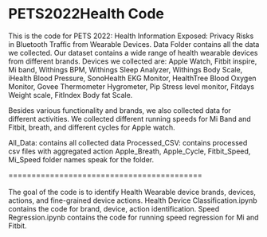 # PETS2022Health Code
This is the code for PETS 2022: Health Information Exposed: Privacy Risks in Bluetooth Traffic from Wearable Devices.
Data Folder contains all the data we collected. Our dataset contains a wide range of health wearable devices from different brands. Devices we collected are: Apple Watch, Fitbit inspire, Mi band, Withings BPM, Withings Sleep Analyzer, Withings Body Scale, iHealth Blood Pressure, SonoHealth EKG Monitor, HealthTree Blood Oxygen Monitor, Govee Thermometer Hygrometer, Pip Stress level monitor, Fitdays Weight scale, FitIndex Body fat Scale. 

Besides various functionality and brands, we also collected data for different activities. We collected different running speeds for Mi Band and Fitbit, breath, and different cycles for Apple watch. 

All_Data: contains all collected data
Processed_CSV: contains processed csv files with aggregated action
Apple_Breath, Apple_Cycle, Fitbit_Speed, Mi_Speed folder names speak for the folder. 

========================================== <br>  
The goal of the code is to identify Health Wearable device brands, devices, actions, and fine-grained device actions. 
Health Device Classification.ipynb contains the code for brand, device, action identification.
Speed Regression.ipynb contains the code for running speed regression for Mi and Fitbit.

